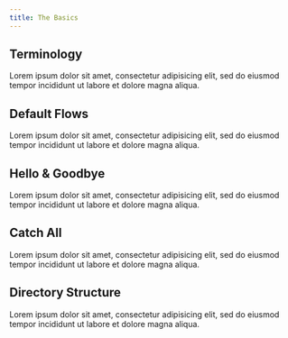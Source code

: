 ```yaml
---
title: The Basics
---
```


## Terminology

Lorem ipsum dolor sit amet, consectetur adipisicing elit, sed do eiusmod tempor incididunt ut labore et dolore magna aliqua.

## Default Flows

Lorem ipsum dolor sit amet, consectetur adipisicing elit, sed do eiusmod tempor incididunt ut labore et dolore magna aliqua.

## Hello & Goodbye

Lorem ipsum dolor sit amet, consectetur adipisicing elit, sed do eiusmod tempor incididunt ut labore et dolore magna aliqua.

## Catch All

Lorem ipsum dolor sit amet, consectetur adipisicing elit, sed do eiusmod tempor incididunt ut labore et dolore magna aliqua.

## Directory Structure

Lorem ipsum dolor sit amet, consectetur adipisicing elit, sed do eiusmod tempor incididunt ut labore et dolore magna aliqua.
